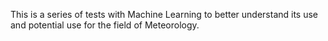 This is a series of tests with Machine Learning to better understand its use and potential use for the field of Meteorology.
